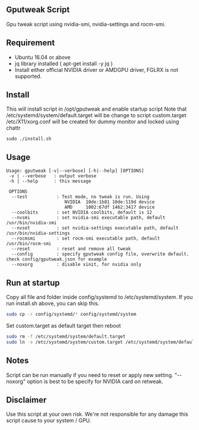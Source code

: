 ## Gputweak Script

Gpu tweak script using nvidia-smi, nvidia-settings and rocm-smi.

## Requirement

- Ubuntu 16.04 or above
- jq library installed ( apt-get install -y jq )
- Install either official NVIDIA driver or AMDGPU driver, FGLRX is not supported.

## Install

This will install script in /opt/gputweak and enable startup script
Note that /etc/systemd/system/default.target will be change to script custom.target
/etc/X11/xorg.conf will be created for dummy monitor and locked using chattr 


```
sudo ./install.sh
```

## Usage

```
Usage: gputweak [-v|--verbose] [-h|--help] [OPTIONS]
 -v | --verbose   : output verbose
 -h | --help      : this message

 OPTIONS
  --test           : Test mode, no tweak is run. Using
                      NVIDIA  10de:1b81 10de:119d device
                      AMD     1002:67df 1462:3417 device
  --coolbits       : set NVIDIA coolbits, default is 12
  --nvsmi          : set nvidia-smi executable path, default /usr/bin/nvidia-smi
  --nvset          : set nvidia-settings executable path, default /usr/bin/nvidia-settings
  --rocmsmi        : set rocm-smi executable path, default /usr/bin/rocm-smi
  --reset          : reset and remove all tweak
  --config         : specify gputweak config file, overwrite default. check config/gputweak.json for example
  --noxorg         : disable xinit, for nvidia only
```

## Run at startup
Copy all file and folder inside config/systemd to /etc/systemd/system. 
If you run install.sh above, you can skip this.

```bash
sudo cp -r config/systemd/* config/systemd/system
```

Set custom.target as default target then reboot

```bash
sudo rm -f /etc/systemd/system/default.target
sudo ln -s /etc/systemd/system/custom.target /etc/systemd/system/default.target
```

## Notes
Script can be run manually if you need to reset or apply new setting. "--noxorg" option is best to be specify for NVIDIA card on retweak.

## Disclaimer
Use this script at your own risk. We're not responsible for any damage this script cause to your system / GPU.
